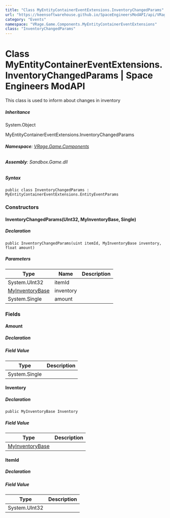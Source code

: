 ```yaml
---
title: "Class MyEntityContainerEventExtensions.InventoryChangedParams"
url: "https://keensoftwarehouse.github.io/SpaceEngineersModAPI/api/VRage.Game.Components.MyEntityContainerEventExtensions.InventoryChangedParams.html"
category: "Events"
namespace: "VRage.Game.Components.MyEntityContainerEventExtensions"
class: "InventoryChangedParams"
---
```


# Class MyEntityContainerEventExtensions.InventoryChangedParams | Space Engineers ModAPI

This class is used to inform about changes in inventory

##### Inheritance

System.Object

MyEntityContainerEventExtensions.InventoryChangedParams

###### **Namespace**: [VRage.Game.Components](https://keensoftwarehouse.github.io/SpaceEngineersModAPI/api/VRage.Game.Components.html)

###### **Assembly**: Sandbox.Game.dll

##### Syntax

```
public class InventoryChangedParams : MyEntityContainerEventExtensions.EntityEventParams
```

### Constructors

#### InventoryChangedParams(UInt32, MyInventoryBase, Single)

##### Declaration

```
public InventoryChangedParams(uint itemId, MyInventoryBase inventory, float amount)
```

##### Parameters

| Type | Name | Description |
| --- | --- | --- |
| System.UInt32 | itemId |     |
| [MyInventoryBase](https://keensoftwarehouse.github.io/SpaceEngineersModAPI/api/VRage.Game.Entity.MyInventoryBase.html) | inventory |     |
| System.Single | amount |     |

### Fields

#### Amount

##### Declaration

##### Field Value

| Type | Description |
| --- | --- |
| System.Single |     |

#### Inventory

##### Declaration

```
public MyInventoryBase Inventory
```

##### Field Value

| Type | Description |
| --- | --- |
| [MyInventoryBase](https://keensoftwarehouse.github.io/SpaceEngineersModAPI/api/VRage.Game.Entity.MyInventoryBase.html) |     |

#### ItemId

##### Declaration

##### Field Value

| Type | Description |
| --- | --- |
| System.UInt32 |     |